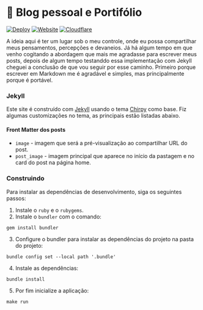 # 📝 Blog pessoal e Portifólio

[![Deploy](https://github.com/henriquesebastiao/henriquesebastiao.com/actions/workflows/deploy.yml/badge.svg)](https://github.com/henriquesebastiao/henriquesebastiao.com/actions/workflows/deploy.yml)
[![Website](https://img.shields.io/website?url=https%3A%2F%2Fhenriquesebastiao.com%2F)](https://henriquesebastiao.com)
[![Cloudflare](https://img.shields.io/badge/Cloudflare-F38020?style=flat&logo=Cloudflare&logoColor=white)](https://henriquesebastiao.com/)

A ideia aqui é ter um lugar sob o meu controle, onde eu possa compartilhar meus pensamentos, percepções e devaneios.
Já há algum tempo em que venho cogitando a abordagem que mais me agradasse para escrever meus posts,
depois de algum tempo testanddo essa implementação com Jekyll cheguei a conclusão de que vou seguir por esse caminho.
Primeiro porque escrever em Markdown me é agradável e simples, mas principalmente porque é portável.

### Jekyll

Este site é construído com [Jekyll](https://jekyllrb.com/) usando o tema [Chirpy](https://github.com/cotes2020/jekyll-theme-chirpy) como base.
Fiz algumas customizações no tema, as principais estão listadas abaixo.

#### Front Matter dos posts

- `image` - imagem que será a pré-visualização ao compartilhar URL do post.
- `post_image` - imagem principal que aparece no início da pastagem e no card do post na página home.

### Construindo

Para instalar as dependências de desenvolvimento, siga os seguintes passos:

1. Instale o `ruby` e o `rubygems`.
2. Instale o `bundler` com o comando:

```shell
gem install bundler
```

3. Configure o bundler para instalar as dependências do projeto na pasta do projeto:

```shell
bundle config set --local path '.bundle'
```

4. Instale as dependências:

```shell
bundle install
```

5. Por fim inicialize a aplicação:

```shell
make run
```
